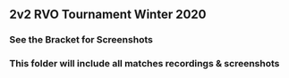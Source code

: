 ## 2v2 RVO Tournament Winter 2020

### See the Bracket for Screenshots

### This folder will include all matches recordings & screenshots